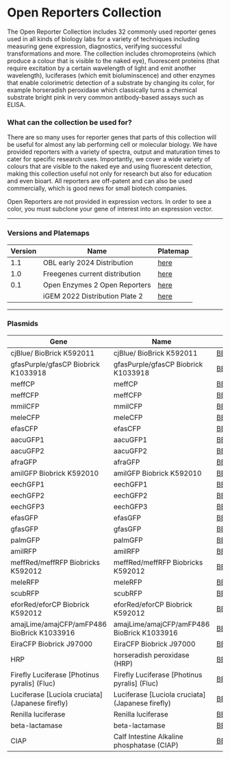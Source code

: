 # Open Reporters Collection

The Open Reporter Collection includes 32 commonly used reporter genes used in all kinds of biology labs for a variety of techniques including measuring gene expression,
diagnostics, verifying successful transformations and more. The collection includes chromoproteins (which produce a colour that is visible to the naked eye), fluorescent
proteins (that require excitation by a certain wavelength of light and emit another wavelength), luciferases (which emit bioluminscence) and other enzymes that enable
colorimetric detection of a substrate by changing its color, for example horseradish peroxidase which classically turns a chemical substrate bright pink in very common
antibody-based assays such as ELISA.

### What can the collection be used for?

There are so many uses for reporter genes that parts of this collection will be useful for almost any lab performing cell or molecular biology.
We have provided reporters with a variety of spectra, output and maturation times to cater for specific research uses.
Importantly, we cover a wide variety of colours that are visible to the naked eye and using fluorescent detection, making this collection useful 
not only for research but also for education and even bioart. All reporters are off-patent and can also be used commercially, which is good news
for small biotech companies.

Open Reporters are not provided in expression vectors. In order to see a color, you must subclone your gene of interest into an expression vector.

---

### Versions and Platemaps

|Version|Name|Platemap|
|---|---|---|
|1.1|OBL early 2024 Distribution|[here](https://github.com/Reclone-org/Open-DNA-Collections/blob/main/Open%20Reporters%20Collection/Platemaps/ORC-v1_1.csv)|
|1.0|Freegenes current distribution|[here](https://github.com/Reclone-org/Open-DNA-Collections/tree/main/Open%20Reporters%20Collection/Platemaps/ORC-v1_0.csv)|
|0.1|Open Enzymes 2 Open Reporters|[here](https://github.com/Reclone-org/Open-DNA-Collections/tree/main/Open%20Reporters%20Collection/Platemaps/ORC-v0_1.csv)|
||iGEM 2022 Distribution Plate 2|[here](https://cdn.shopify.com/s/files/1/0368/2444/9068/files/iGEM_2022_distribution_kit_plate_2_FreeGenes_parts_plate_map.csv?v=1656608514)|

---

### Plasmids

|Gene|Name|Freegenes ID|
|---|---|---|
| cjBlue/ BioBrick K592011 | cjBlue/ BioBrick K592011 | [BBF10K_003331](https://github.com/Reclone-org/Open-DNA-Collections/blob/main/Open%20Reporters%20Collection/Plasmids_Genbank/BBF10K_003331.gb) |
| gfasPurple/gfasCP Biobrick K1033918 | gfasPurple/gfasCP Biobrick K1033918 | [BBF10K_003335](https://github.com/Reclone-org/Open-DNA-Collections/blob/main/Open%20Reporters%20Collection/Plasmids_Genbank/BBF10K_003335.gb) |
| meffCP | meffCP | [BBF10K_003338](https://github.com/Reclone-org/Open-DNA-Collections/blob/main/Open%20Reporters%20Collection/Plasmids_Genbank/BBF10K_003338.gb) |
| meffCFP | meffCFP | [BBF10K_003342](https://github.com/Reclone-org/Open-DNA-Collections/blob/main/Open%20Reporters%20Collection/Plasmids_Genbank/BBF10K_003342.gb) |
| mmilCFP | mmilCFP | [BBF10K_003343](https://github.com/Reclone-org/Open-DNA-Collections/blob/main/Open%20Reporters%20Collection/Plasmids_Genbank/BBF10K_003343.gb) |
| meleCFP | meleCFP | [BBF10K_003344](https://github.com/Reclone-org/Open-DNA-Collections/blob/main/Open%20Reporters%20Collection/Plasmids_Genbank/BBF10K_003344.gb) |
| efasCFP | efasCFP | [BBF10K_003345](https://github.com/Reclone-org/Open-DNA-Collections/blob/main/Open%20Reporters%20Collection/Plasmids_Genbank/BBF10K_003345.gb) |
| aacuGFP1 | aacuGFP1 | [BBF10K_003346](https://github.com/Reclone-org/Open-DNA-Collections/blob/main/Open%20Reporters%20Collection/Plasmids_Genbank/BBF10K_003346.gb) |
| aacuGFP2 | aacuGFP2 | [BBF10K_003347](https://github.com/Reclone-org/Open-DNA-Collections/blob/main/Open%20Reporters%20Collection/Plasmids_Genbank/BBF10K_003347.gb) |
| afraGFP | afraGFP | [BBF10K_003348](https://github.com/Reclone-org/Open-DNA-Collections/blob/main/Open%20Reporters%20Collection/Plasmids_Genbank/BBF10K_003348.gb) |
| amilGFP Biobrick K592010 | amilGFP Biobrick K592010 | [BBF10K_003349](https://github.com/Reclone-org/Open-DNA-Collections/blob/main/Open%20Reporters%20Collection/Plasmids_Genbank/BBF10K_003349.gb) |
| eechGFP1 | eechGFP1 | [BBF10K_003350](https://github.com/Reclone-org/Open-DNA-Collections/blob/main/Open%20Reporters%20Collection/Plasmids_Genbank/BBF10K_003350.gb) |
| eechGFP2 | eechGFP2 | [BBF10K_003351](https://github.com/Reclone-org/Open-DNA-Collections/blob/main/Open%20Reporters%20Collection/Plasmids_Genbank/BBF10K_003351.gb) |
| eechGFP3 | eechGFP3 | [BBF10K_003352](https://github.com/Reclone-org/Open-DNA-Collections/blob/main/Open%20Reporters%20Collection/Plasmids_Genbank/BBF10K_003352.gb) |
| efasGFP | efasGFP | [BBF10K_003353](https://github.com/Reclone-org/Open-DNA-Collections/blob/main/Open%20Reporters%20Collection/Plasmids_Genbank/BBF10K_003353.gb) |
| gfasGFP | gfasGFP | [BBF10K_003354](https://github.com/Reclone-org/Open-DNA-Collections/blob/main/Open%20Reporters%20Collection/Plasmids_Genbank/BBF10K_003354.gb) |
| palmGFP | palmGFP | [BBF10K_003355](https://github.com/Reclone-org/Open-DNA-Collections/blob/main/Open%20Reporters%20Collection/Plasmids_Genbank/BBF10K_003355.gb) |
| amilRFP | amilRFP | [BBF10K_003357](https://github.com/Reclone-org/Open-DNA-Collections/blob/main/Open%20Reporters%20Collection/Plasmids_Genbank/BBF10K_003357.gb) |
| meffRed/meffRFP Biobricks K592012 | meffRed/meffRFP Biobricks K592012 | [BBF10K_003358](https://github.com/Reclone-org/Open-DNA-Collections/blob/main/Open%20Reporters%20Collection/Plasmids_Genbank/BBF10K_003358.gb) |
| meleRFP | meleRFP | [BBF10K_003360](https://github.com/Reclone-org/Open-DNA-Collections/blob/main/Open%20Reporters%20Collection/Plasmids_Genbank/BBF10K_003360.gb) |
| scubRFP | scubRFP | [BBF10K_003361](https://github.com/Reclone-org/Open-DNA-Collections/blob/main/Open%20Reporters%20Collection/Plasmids_Genbank/BBF10K_003361.gb) |
| eforRed/eforCP Biobrick K592012 | eforRed/eforCP Biobrick K592012 | [BBF10K_003362](https://github.com/Reclone-org/Open-DNA-Collections/blob/main/Open%20Reporters%20Collection/Plasmids_Genbank/BBF10K_003362.gb) |
| amajLime/amajCFP/amFP486 BioBrick K1033916 | amajLime/amajCFP/amFP486 BioBrick K1033916 | [BBF10K_003364](https://github.com/Reclone-org/Open-DNA-Collections/blob/main/Open%20Reporters%20Collection/Plasmids_Genbank/BBF10K_003364.gb) |
| EiraCFP Biobrick J97000 | EiraCFP Biobrick J97000 | [BBF10K_003365](https://github.com/Reclone-org/Open-DNA-Collections/blob/main/Open%20Reporters%20Collection/Plasmids_Genbank/BBF10K_003365.gb) |
| HRP | horseradish peroxidase (HRP) | [BBF10K_003367](https://github.com/Reclone-org/Open-DNA-Collections/blob/main/Open%20Reporters%20Collection/Plasmids_Genbank/BBF10K_003367.gb) |
| Firefly Luciferase [Photinus pyralis] (Fluc) | Firefly Luciferase [Photinus pyralis] (Fluc) | [BBF10K_003368](https://github.com/Reclone-org/Open-DNA-Collections/blob/main/Open%20Reporters%20Collection/Plasmids_Genbank/BBF10K_003368.gb) |
| Luciferase [Luciola cruciata] (Japanese firefly) | Luciferase [Luciola cruciata] (Japanese firefly) | [BBF10K_003369](https://github.com/Reclone-org/Open-DNA-Collections/blob/main/Open%20Reporters%20Collection/Plasmids_Genbank/BBF10K_003369.gb) |
| Renilla luciferase | Renilla luciferase | [BBF10K_003370](https://github.com/Reclone-org/Open-DNA-Collections/blob/main/Open%20Reporters%20Collection/Plasmids_Genbank/BBF10K_003370.gb) |
| beta-lactamase | beta-lactamase | [BBF10K_003371](https://github.com/Reclone-org/Open-DNA-Collections/blob/main/Open%20Reporters%20Collection/Plasmids_Genbank/BBF10K_003371.gb) |
| CIAP | Calf Intestine Alkaline phosphatase  (CIAP) | [BBF10K_003372](https://github.com/Reclone-org/Open-DNA-Collections/blob/main/Open%20Reporters%20Collection/Plasmids_Genbank/BBF10K_003372.gb) |
